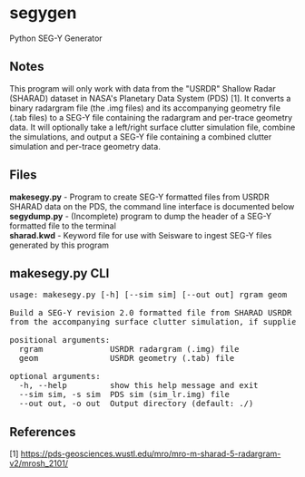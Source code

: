# segygen
Python SEG-Y Generator

## Notes
This program will only work with data from the "USRDR" Shallow Radar (SHARAD) dataset in NASA's Planetary Data System (PDS) [1]. It converts a binary radargram file (the .img files) and its accompanying geometry file (.tab files) to a SEG-Y file containing the radargram and per-trace geometry data. It will optionally take a left/right surface clutter simulation file, combine the simulations, and output a SEG-Y file containing a combined clutter simulation and per-trace geometry data. 

## Files

**makesegy.py** - Program to create SEG-Y formatted files from USRDR SHARAD data on the PDS, the command line interface is documented below  
**segydump.py** - (Incomplete) program to dump the header of a SEG-Y formatted file to the terminal  
**sharad.kwd** - Keyword file for use with Seisware to ingest SEG-Y files generated by this program

## makesegy.py CLI
<pre>
usage: makesegy.py [-h] [--sim sim] [--out out] rgram geom

Build a SEG-Y revision 2.0 formatted file from SHARAD USRDR PDS data and one
from the accompanying surface clutter simulation, if supplied.

positional arguments:  
  rgram              USRDR radargram (.img) file  
  geom               USRDR geometry (.tab) file  

optional arguments:  
  -h, --help         show this help message and exit  
  --sim sim, -s sim  PDS sim (sim_lr.img) file  
  --out out, -o out  Output directory (default: ./)
</pre>

## References
[1] https://pds-geosciences.wustl.edu/mro/mro-m-sharad-5-radargram-v2/mrosh_2101/
